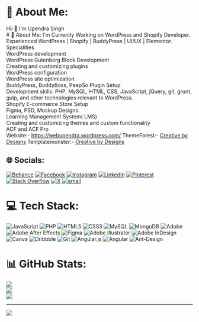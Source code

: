 # 💫 About Me:
Hii 👋 I'm Upendra Singh <br># 💫 About Me: I'm Currently Working on WordPress and Shopify Developer.<br>Experienced WordPress | Shopify | BuddyPress | UI/UX | Elementor.<br>Specialities<br>WordPress development<br>
WordPress Gutenberg Block Development<br>
Creating and customizing plugins<br>
WordPress configuration<br>
WordPress site optimization.<br>
BuddyPress, BuddyBoss, PeepSo Plugin Setup<br>
Development skills: PHP, MySQL, HTML, CSS, JavaScript, jQuery, git, grunt, gulp, and other technologies relevant to WordPress.<br>
Shopify E-commerce Store Setup<br>
Figma, PSD, Mockup Designs.<br>
Learning Management System( LMS)<br>
Creating and customizing themes and custom functionality<br>
ACF and ACF Pro<br>
Website:- <a href="https://webupendra.wordpress.com/">https://webupendra.wordpress.com/</a>
ThemeForest:- <a href="https://themeforest.net/user/creativbydesigns">Creative by Designs</a>
Templatemonster:- <a href="https://www.templatemonster.com/authors/creativbydesigns/">Creative by Designs</a>


## 🌐 Socials:
[![Behance](https://img.shields.io/badge/Behance-1769ff?logo=behance&logoColor=white)](https://behance.net/webupendrasingh) [![Facebook](https://img.shields.io/badge/Facebook-%231877F2.svg?logo=Facebook&logoColor=white)](https://facebook.com/upendra.kumarsingh.773) [![Instagram](https://img.shields.io/badge/Instagram-%23E4405F.svg?logo=Instagram&logoColor=white)](https://instagram.com/webupen_dev) [![LinkedIn](https://img.shields.io/badge/LinkedIn-%230077B5.svg?logo=linkedin&logoColor=white)](https://linkedin.com/in/upendra-singh-61578179) [![Pinterest](https://img.shields.io/badge/Pinterest-%23E60023.svg?logo=Pinterest&logoColor=white)](https://pinterest.com/up3819) [![Stack Overflow](https://img.shields.io/badge/-Stackoverflow-FE7A16?logo=stack-overflow&logoColor=white)](https://stackoverflow.com/users/upendra-kumar-singh) [![X](https://img.shields.io/badge/X-black.svg?logo=X&logoColor=white)](https://x.com/webupendra) [![email](https://img.shields.io/badge/Email-D14836?logo=gmail&logoColor=white)](mailto:webupendrakumarsingh@gmail.com) 

# 💻 Tech Stack:
![JavaScript](https://img.shields.io/badge/javascript-%23323330.svg?style=for-the-badge&logo=javascript&logoColor=%23F7DF1E) ![PHP](https://img.shields.io/badge/php-%23777BB4.svg?style=for-the-badge&logo=php&logoColor=white) ![HTML5](https://img.shields.io/badge/html5-%23E34F26.svg?style=for-the-badge&logo=html5&logoColor=white) ![CSS3](https://img.shields.io/badge/css3-%231572B6.svg?style=for-the-badge&logo=css3&logoColor=white) ![MySQL](https://img.shields.io/badge/mysql-4479A1.svg?style=for-the-badge&logo=mysql&logoColor=white) ![MongoDB](https://img.shields.io/badge/MongoDB-%234ea94b.svg?style=for-the-badge&logo=mongodb&logoColor=white) ![Adobe](https://img.shields.io/badge/adobe-%23FF0000.svg?style=for-the-badge&logo=adobe&logoColor=white) ![Adobe After Effects](https://img.shields.io/badge/Adobe%20After%20Effects-9999FF.svg?style=for-the-badge&logo=Adobe%20After%20Effects&logoColor=white) ![Figma](https://img.shields.io/badge/figma-%23F24E1E.svg?style=for-the-badge&logo=figma&logoColor=white) ![Adobe Illustrator](https://img.shields.io/badge/adobe%20illustrator-%23FF9A00.svg?style=for-the-badge&logo=adobe%20illustrator&logoColor=white) ![Adobe InDesign](https://img.shields.io/badge/Adobe%20InDesign-49021F?style=for-the-badge&logo=adobeindesign&logoColor=FF3366) ![Canva](https://img.shields.io/badge/Canva-%2300C4CC.svg?style=for-the-badge&logo=Canva&logoColor=white) ![Dribbble](https://img.shields.io/badge/Dribbble-EA4C89?style=for-the-badge&logo=dribbble&logoColor=white) ![Git](https://img.shields.io/badge/git-%23F05033.svg?style=for-the-badge&logo=git&logoColor=white) ![Angular.js](https://img.shields.io/badge/angular.js-%23E23237.svg?style=for-the-badge&logo=angularjs&logoColor=white) ![Angular](https://img.shields.io/badge/angular-%23DD0031.svg?style=for-the-badge&logo=angular&logoColor=white) ![Ant-Design](https://img.shields.io/badge/-AntDesign-%230170FE?style=for-the-badge&logo=ant-design&logoColor=white)
# 📊 GitHub Stats:
![](https://github-readme-stats.vercel.app/api?username=webupendra&theme=dark&hide_border=true&include_all_commits=true&count_private=true)<br/>
![](https://github-readme-streak-stats.herokuapp.com/?user=webupendra&theme=dark&hide_border=true)<br/>
![](https://github-readme-stats.vercel.app/api/top-langs/?username=webupendra&theme=dark&hide_border=true&include_all_commits=true&count_private=true&layout=compact)

---
[![](https://visitcount.itsvg.in/api?id=webupendra&icon=0&color=0)](https://visitcount.itsvg.in)

<!-- Proudly created with GPRM ( https://gprm.itsvg.in ) -->

